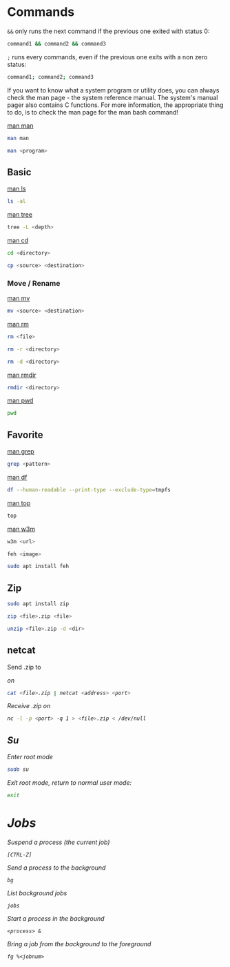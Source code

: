 # Commands

`&&` only runs the next command if the previous one exited with status 0:

```bash
command1 && command2 && command3
```

`;` runs every commands, even if the previous one exits with a non zero status:

```bash
command1; command2; command3
```

If you want to know what a system program or utility does, you can always check the man page - the system reference manual. The system's manual pager also contains C functions. For more information, the appropriate thing to do, is to check the man page for the man bash command!

[man man](https://www.man7.org/linux/man-pages/man1/man.1.html)

```bash
man man
```

```bash
man <program>
```

## Basic

[man ls](https://www.man7.org/linux/man-pages/man1/ls.1.html)

```bash
ls -al
```

[man tree](https://linux.die.net/man/1/tree)

```bash
tree -L <depth>
```

[man cd](https://www.man7.org/linux/man-pages/man1/cd.1p.html)

```bash
cd <directory>
```

```bash
cp <source> <destination>
```

### Move / Rename

[man mv](https://www.man7.org/linux/man-pages/man1/mv.1.html)

```bash
mv <source> <destination>
```

[man rm](https://www.man7.org/linux/man-pages/man1/rm.1.html)

```bash
rm <file>
```

```bash
rm -r <directory>
```

```bash
rm -d <directory>
```

[man rmdir](https://www.man7.org/linux/man-pages/man1/rmdir.1.html)

```bash
rmdir <directory>
```

[man pwd](https://www.man7.org/linux/man-pages/man1/pwd.1.html)

```bash
pwd
```

## Favorite

[man grep](https://www.man7.org/linux/man-pages/man1/grep.1.html)

```bash
grep <pattern>
```

[man df](https://www.man7.org/linux/man-pages/man1/df.1.html)

```bash
df --human-readable --print-type --exclude-type=tmpfs
```

[man top](https://www.man7.org/linux/man-pages/man1/top.1.html)

```bash
top
```

[man w3m](https://linux.die.net/man/1/w3m)

```bash
w3m <url>
```

```bash
feh <image>
```
```bash
sudo apt install feh
```

## Zip
```bash
sudo apt install zip
```

```bash
zip <file>.zip <file>
```

```bash
unzip <file>.zip -d <dir>
```

## netcat

[](https://superuser.com/questions/98089/sending-file-via-netcat)

Send <file>.zip to <address> on <port>
```bash
cat <file>.zip | netcat <address> <port>
```

Receive <file>.zip on <port>
```bash
nc -l -p <port> -q 1 > <file>.zip < /dev/null
```

## Su

Enter root mode
```bash
sudo su
```

Exit root mode, return to normal user mode:
```bash
exit
```

# Jobs

Suspend a process (the current job)
```
[CTRL-Z]
```

Send a process to the background
```
bg
```

List background jobs
```
jobs
```

Start a process in the background
```
<process> &
```

Bring a job from the background to the foreground
```
fg %<jobnum>
```
